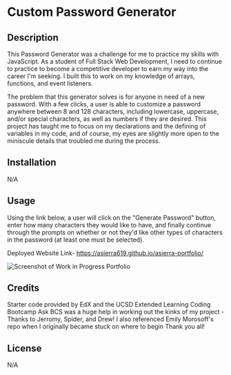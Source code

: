 # Custom Password Generator

## Description

This Password Generator was a challenge for me to practice my skills with JavaScript. As a student of Full Stack Web Development, I need to continue to practice to become a competitive developer to earn my way into the career I'm seeking. I built this to work on my knowledge of arrays, functions, and event listeners. 

The problem that this generator solves is for anyone in need of a new password. With a few clicks, a user is able to customize a password anywhere between 8 and 128 characters, including lowercase, uppercase, and/or special characters, as well as numbers if they are desired. This project has taught me to focus on my declarations and the defining of variables in my code, and of course, my eyes are slightly more open to the miniscule details that troubled me during the process. 

## Installation

N/A

## Usage

Using the link below, a user will click on the "Generate Password" button, enter how many characters they would like to have, and finally continue through the prompts on whether or not they'd like other types of characters in the password (at least one must be selected).

Deployed Website Link-
https://asierra619.github.io/asierra-portfolio/

![Screenshot of Work in Progress Portfolio](./assets/images/portfolioscreenshot.png)

## Credits

Starter code provided by EdX and the UCSD Extended Learning Coding Bootcamp
Ask BCS was a huge help in working out the kinks of my project - Thanks to Jerromy, Spider, and Drew!
I also referenced Emily Morosoff's repo when I originally became stuck on where to begin
Thank you all!

## License

N/A